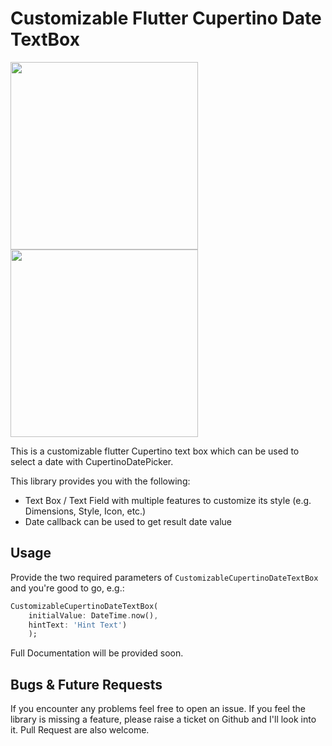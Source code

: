 # Customizable Flutter Cupertino Date TextBox


<p float="left">
    <img src="![example_1](https://user-images.githubusercontent.com/33698941/103181723-8b124980-48a4-11eb-9c20-9e35198aa0ae.png)" width="300"/> 
    <img src="![example_2](https://user-images.githubusercontent.com/33698941/103181731-9f564680-48a4-11eb-8551-cc9eac9762cb.png)" width="300"/>
</p>

This is a customizable flutter Cupertino text box which can be used to select a date with CupertinoDatePicker.

This library provides you with the following:
- Text Box / Text Field with multiple features to customize its style (e.g. Dimensions, Style, Icon, etc.)
- Date callback can be used to get result date value

## Usage

Provide the two required parameters of `CustomizableCupertinoDateTextBox` and you're good to go, e.g.:
```dart
CustomizableCupertinoDateTextBox(
    initialValue: DateTime.now(),
    hintText: 'Hint Text')
    );
```

Full Documentation will be provided soon.

## Bugs & Future Requests
If you encounter any problems feel free to open an issue. If you feel the library is
missing a feature, please raise a ticket on Github and I'll look into it.
Pull Request are also welcome.
